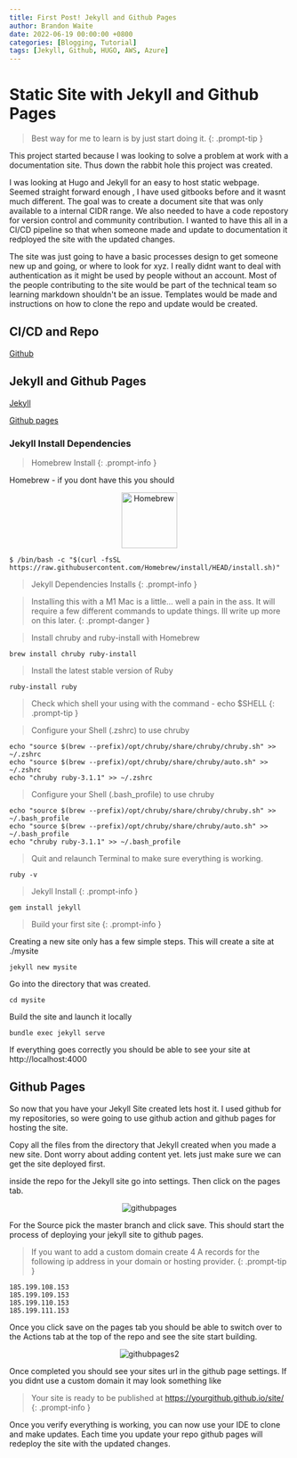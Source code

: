 ```yaml
---
title: First Post! Jekyll and Github Pages
author: Brandon Waite
date: 2022-06-19 00:00:00 +0800
categories: [Blogging, Tutorial]
tags: [Jekyll, Github, HUGO, AWS, Azure]
---
```


# Static Site with Jekyll and Github Pages

> Best way for me to learn is by just start doing it.
{: .prompt-tip }

This project started because I was looking to solve a problem at work with a documentation site. Thus down the rabbit hole this project was created. 

I was looking at Hugo and Jekyll for an easy to host static webpage. Seemed straight forward enough , I have used gitbooks before and it wasnt much different. The goal was to create a document site that was only available to a internal CIDR range. We also needed to have a code repostory for version control and community contribution. I wanted to have this all in a CI/CD pipeline so that when someone made and update to documentation it redployed the site with the updated changes. 

The site was just going to have a basic processes design to get someone new up and going, or where to look for xyz. I really didnt want to deal with authentication as it might be used by people without an account. Most of the people contributing to the site would be part of the technical team so learning markdown shouldn't be an issue. Templates would be made and instructions on how to clone the repo and update would be created. 

## CI/CD and Repo

[Github](https://github.com/)

## Jekyll and Github Pages

[Jekyll](https://jekyllrb.com/)

[Github pages](https://pages.github.com/)

### Jekyll Install Dependencies


>Homebrew Install 
{: .prompt-info }

Homebrew - if you dont have this you should

<div style="text-align: center">
<img src="https://brew.sh/assets/img/homebrew-256x256.png" alt="Homebrew" width="100"/>
</div>

```
$ /bin/bash -c "$(curl -fsSL https://raw.githubusercontent.com/Homebrew/install/HEAD/install.sh)"
```

>Jekyll Dependencies Installs 
{: .prompt-info }

>Installing this with a M1 Mac is a little... well a pain in the ass. It will require a few different commands to update things. Ill write up more on this later.
{: .prompt-danger }

>Install chruby and ruby-install with Homebrew

```
brew install chruby ruby-install
```
>Install the latest stable version of Ruby

```
ruby-install ruby
```

>Check which shell your using with the command - echo $SHELL
{: .prompt-tip }

>Configure your Shell (.zshrc) to use chruby

```
echo "source $(brew --prefix)/opt/chruby/share/chruby/chruby.sh" >> ~/.zshrc
echo "source $(brew --prefix)/opt/chruby/share/chruby/auto.sh" >> ~/.zshrc
echo "chruby ruby-3.1.1" >> ~/.zshrc
```

>Configure your Shell (.bash_profile) to use chruby

```
echo "source $(brew --prefix)/opt/chruby/share/chruby/chruby.sh" >> ~/.bash_profile
echo "source $(brew --prefix)/opt/chruby/share/chruby/auto.sh" >> ~/.bash_profile
echo "chruby ruby-3.1.1" >> ~/.bash_profile
```

>Quit and relaunch Terminal to make sure everything is working.

```
ruby -v
```

>Jekyll Install 
{: .prompt-info }

```
gem install jekyll
```

>Build your first site 
{: .prompt-info }

Creating a new site only has a few simple steps. This will create a site at ./mysite

```
jekyll new mysite
```

Go into the directory that was created.

```
cd mysite
```

Build the site and launch it locally

```
bundle exec jekyll serve
```

If everything goes correctly you should be able to see your site at http://localhost:4000

## Github Pages

So now that you have your Jekyll Site created lets host it. I used github for my repositories, so were going to use github action and github pages for hosting the site. 

Copy all the files from the directory that Jekyll created when you made a new site. Dont worry about adding content yet. lets just make sure we can get the site deployed first.

inside the repo for the Jekyll site go into settings. Then click on the pages tab.

<div style="text-align: center">
<img src="https://brandonw.me/assets/images/pages1.jpg" alt="githubpages"/>
</div>

For the Source pick the master branch and click save. This should start the process of deploying your jekyll site to github pages.

>If you want to add a custom domain create 4 A records for the following ip address in your domain or hosting provider.
{: .prompt-tip }

```
185.199.108.153
185.199.109.153
185.199.110.153
185.199.111.153
```

Once you click save on the pages tab you should be able to switch over to the Actions tab at the top of the repo and see the site start building.

<div style="text-align: center">
<img src="https://brandonw.me/assets/images/pages2.jpg" alt="githubpages2"/>
</div>


Once completed you should see your sites url in the github page settings. If you didnt use a custom domain it may look something like 

>Your site is ready to be published at https://yourgithub.github.io/site/
{: .prompt-info }

Once you verify everything is working, you can now use your IDE to clone and make updates. Each time you update your repo github pages will redeploy the site with the updated changes.